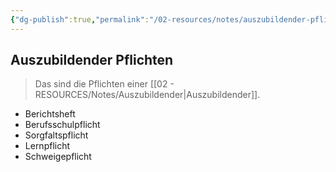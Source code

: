 ```yaml
---
{"dg-publish":true,"permalink":"/02-resources/notes/auszubildender-pflichten/","tags":["GFN/prüfungsrelevant/AP1","GFN/LF01"],"noteIcon":"","updated":"2025-07-12T13:31:41.287+02:00"}
---
```


## Auszubildender Pflichten 
> Das sind die Pflichten einer [[02 - RESOURCES/Notes/Auszubildender\|Auszubildender]].


- Berichtsheft
- Berufsschulpflicht
- Sorgfaltspflicht
- Lernpflicht
- Schweigepflicht

